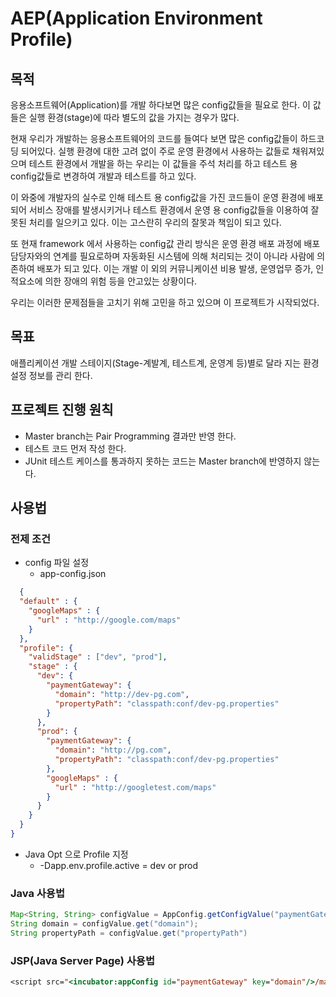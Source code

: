 # AEP(Application Environment Profile)  

## 목적
응용소프트웨어(Application)를 개발 하다보면 많은 config값들을 필요로 한다.
이 값들은 실행 환경(stage)에 따라 별도의 값을 가지는 경우가 많다.

현재 우리가 개발하는 응용소프트웨어의 코드를 들여다 보면
많은 config값들이 하드코딩 되어있다.
실행 환경에 대한 고려 없이 주로 운영 환경에서 사용하는 값들로 채워져있으며
테스트 환경에서 개발을 하는 우리는 이 값들을 주석 처리를 하고
테스트 용 config값들로 변경하여 개발과 테스트를 하고 있다.

이 와중에 개발자의 실수로 인해
테스트 용 config값을 가진 코드들이
운영 환경에 배포되어 서비스 장애를 발생시키거나
테스트 환경에서 운영 용 config값들을 이용하여 잘못된 처리를 일으키고 있다.
이는 고스란히 우리의 잘못과 책임이 되고 있다.

또 현재 framework 에서 사용하는 config값 관리 방식은
운영 환경 배포 과정에 배포 담당자와의 연계를 필요로하며
자동화된 시스템에 의해 처리되는 것이 아니라 사람에 의존하여 배포가 되고 있다.
이는 개발 이 외의 커뮤니케이션 비용 발생, 운영업무 증가, 인적요소에 의한 장애의 위험 등을 안고있는 상황이다.

우리는 이러한 문제점들을 고치기 위해 고민을 하고 있으며
이 프로젝트가 시작되었다.

## 목표
애플리케이션 개발 스테이지(Stage-계발계, 테스트계, 운영계 등)별로 달라 지는 환경 설정 정보를 관리 한다.

## 프로젝트 진행 원칙
- Master branch는 Pair Programming 결과만 반영 한다.
- 테스트 코드 먼저 작성 한다.
- JUnit 테스트 케이스를 통과하지 못하는 코드는 Master branch에 반영하지 않는다.

## 사용법
### 전제 조건
* config 파일 설정
  * app-config.json
```json
  {
  "default" : {
    "googleMaps" : {
      "url" : "http://google.com/maps"
    }
  },
  "profile": {
    "validStage" : ["dev", "prod"],
    "stage" : {
      "dev": {
        "paymentGateway": {
          "domain": "http://dev-pg.com",
          "propertyPath": "classpath:conf/dev-pg.properties"
        }
      },
      "prod": {
        "paymentGateway": {
          "domain": "http://pg.com",
          "propertyPath": "classpath:conf/dev-pg.properties"
        },
        "googleMaps" : {
          "url" : "http://googletest.com/maps"
        }
      }
    }
  }
}
```
* Java Opt 으로 Profile 지정
  * -Dapp.env.profile.active = dev or prod

### Java 사용법
```java
Map<String, String> configValue = AppConfig.getConfigValue("paymentGateway");
String domain = configValue.get("domain");
String propertyPath = configValue.get("propertyPath")
```
### JSP(Java Server Page) 사용법
```jsp
<script src="<incubator:appConfig id="paymentGateway" key="domain"/>/main/payment.js"></script>
```
